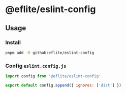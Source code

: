 # @eflite/eslint-config

## Usage

### Install

```bash
pnpm add -D github:eflite/eslint-config
```

### Config `eslint.config.js`

```js
import config from '@eflite/eslint-config'

export default config.append({ ignores: ['dist'] })
```
